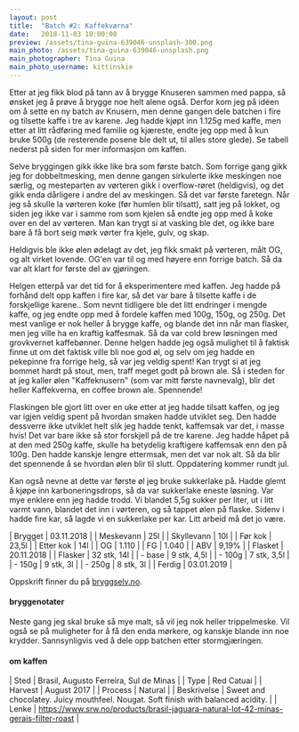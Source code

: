 ```yaml
---
layout: post
title:  "Batch #2: Kaffekværna"
date:   2018-11-03 10:00:00
preview: /assets/tina-guina-639046-unsplash-300.png
main_photo: /assets/tina-guina-639046-unsplash.png
main_photographer: Tina Guina
main_photo_username: kittinskie
---
```


Etter at jeg fikk blod på tann av å brygge Knuseren sammen med pappa, så ønsket jeg å prøve å brygge noe helt alene også. Derfor kom jeg på idéen om å sette en ny batch av Knusern, men denne gangen dele batchen i fire og tilsette kaffe i tre av karene. Jeg hadde kjøpt inn 1.125g med kaffe, men etter at litt rådføring med familie og kjæreste, endte jeg opp med å kun bruke 500g (de resterende posene ble delt ut, til alles store glede). Se tabell nederst på siden for mer informasjon om kaffen.

Selve bryggingen gikk ikke like bra som første batch. Som forrige gang gikk jeg for dobbeltmesking, men denne gangen sirkulerte ikke meskingen noe særlig, og mesteparten av vørteren gikk i overflow-røret (heldigvis), og det gikk enda dårligere i andre del av meskingen. Så det var første faretegn. Når jeg så skulle la vørteren koke (før humlen blir tilsatt), satt jeg på lokket, og siden jeg ikke var i samme rom som kjelen så endte jeg opp med å koke over en del av vørteren. Man kan trygt si at vasking ble det, og ikke bare bare å få bort seig mørk vørter fra kjele, gulv, og skap.

Heldigvis ble ikke ølen ødelagt av det, jeg fikk smakt på vørteren, målt OG, og alt virket lovende. OG'en var til og med høyere enn forrige batch. Så da var alt klart for første del av gjøringen.

Helgen etterpå var det tid for å eksperimentere med kaffen. Jeg hadde på forhånd delt opp kaffen i fire kar, så det var bare å tilsette kaffe i de forskjellige karene.. Som nevnt tidligere ble det litt endringer i mengde kaffe, og jeg endte opp med å fordele kaffen med 100g, 150g, og 250g. Det mest vanlige er nok heller å brygge kaffe, og blande det inn når man flasker, men jeg ville ha en kraftig kaffesmak. Så da var cold brew løsningen med grovkvernet kaffebønner. Denne helgen hadde jeg også mulighet til å faktisk finne ut om det faktisk ville bli noe god øl, og selv om jeg hadde en pekepinne fra forrige helg, så var jeg veldig spent! Kan trygt si at jeg bommet hardt på stout, men, traff meget godt på brown ale. Så i steden for at jeg kaller ølen "Kaffeknusern" (som var mitt første navnevalg), blir det heller Kaffekverna, en coffee brown ale. Spennende!

Flaskingen ble gjort litt over en uke etter at jeg hadde tilsatt kaffen, og jeg var igjen veldig spent på hvordan smaken hadde utviklet seg. Den hadde dessverre ikke utviklet helt slik jeg hadde tenkt, kaffemsak var det, i masse hvis! Det var bare ikke så stor forskjell på de tre karene. Jeg hadde håpet på at den med 250g kaffe, skulle ha betydelig kraftigere kaffemsak enn den på 100g. Den hadde kanskje lengre ettermsak, men det var nok alt. Så da blir det spennende å se hvordan ølen blir til slutt. Oppdatering kommer rundt jul.

Kan også nevne at dette var første øl jeg bruke sukkerlake på. Hadde glemt å kjøpe inn karboneringsdrops, så da var sukkerlake eneste løsning. Var mye enklere enn jeg hadde trodd. Vi blandet 5,5g sukker per liter, ut i litt varmt vann, blandet det inn i vørteren, og så tappet ølen på flaske. Sidenv i hadde fire kar, så lagde vi en sukkerlake per kar. Litt arbeid må det jo være.


| Brygget    | 03.11.2018  |
| Meskevann  | 25l         |
| Skyllevann | 10l         |
| Før kok    | 23,5l       |
| Etter kok  | 14l         |
| OG         | 1.110       |
| FG         | 1.040       |
| ABV        | 9,19%       |
| Flasket    | 20.11.2018  |
| Flasker    | 32 stk, 14l |
| - base     | 9 stk, 4,5l |
| - 100g     | 7 stk, 3,5l |
| - 150g     | 9 stk, 3l   |
| - 250g     | 8 stk, 3l   |
| Ferdig     | 03.01.2019  |

Oppskrift finner du på [bryggselv.no](https://www.bryggselv.no/finest/105063/knuser-n-imperial-stout-allgrain-%C3%B8lsett-20-liter).


#### bryggenotater

Neste gang jeg skal bruke så mye malt, så vil jeg nok heller trippelmeske. Vil også se på muligheter for å få den enda mørkere, og kanskje blande inn noe krydder. Sannsynligvis ved å dele opp batchen etter stormgjæringen.


#### om kaffen

| Sted        | Brasil, Augusto Ferreira, Sul de Minas                                              |
| Type        | Red Catuai                                                                          |
| Harvest     | August 2017                                                                         |
| Process     | Natural                                                                             |
| Beskrivelse | Sweet and chocolatey. Juicy mouthfeel. Nougat. Soft finish with balanced acidity.   |
| Lenke       | https://www.srw.no/products/brasil-jaguara-natural-lot-42-minas-gerais-filter-roast |
